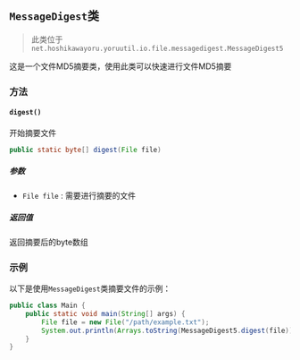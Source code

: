 ## `MessageDigest`类
> 此类位于 `net.hoshikawayoru.yoruutil.io.file.messagedigest.MessageDigest5`

这是一个文件MD5摘要类，使用此类可以快速进行文件MD5摘要

### 方法
#### `digest()`
开始摘要文件
```java
public static byte[] digest(File file)
```
##### 参数
- `File file` : 需要进行摘要的文件
##### 返回值
返回摘要后的byte数组

### 示例
以下是使用`MessageDigest`类摘要文件的示例：
```java
public class Main {
    public static void main(String[] args) {
        File file = new File("/path/example.txt");
        System.out.println(Arrays.toString(MessageDigest5.digest(file)));
    }
}
```